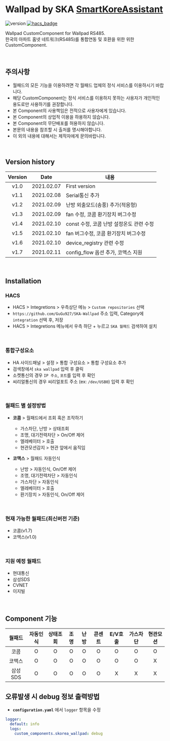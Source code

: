 # Wallpad by SKA [SmartKoreAssistant][skorea_link]

![version](https://img.shields.io/badge/version-1.1-blue)
[![hacs_badge](https://img.shields.io/badge/HACS-Custom-orange.svg)](https://github.com/custom-components/hacs)

Wallpad CustomComponent for Wallpad RS485.<br>
한국의 아파트 홈넷 네트워크(RS485)를 통합연동 및 호환을 위한 위한 CustomComponent.

<br>

## 주의사항

- 월패드의 모든 기능을 이용하려면 각 월패드 업체의 정식 서비스를 이용하시기 바랍니다.
- 해당 CustomComponent는 정식 서비스를 이용하지 못하는 사용자가 개인적인 용도로만 사용하기를 권장합니다.
- 본 Component의 사용책임은 전적으로 사용자에게 있습니다.
- 본 Component의 상업적 이용을 하용하지 않습니다.
- 본 Component의 무단배포를 허용하지 않습니다.
- 본문의 내용을 참조할 시 출처를 명시해야합니다.
- 이 외의 내용에 대해서는 제작자에게 문의바랍니다.

<br>

## Version history

| Version |    Date    | 내용                                     |
| :-----: | :--------: | ---------------------------------------- |
|  v1.0   | 2021.02.07 | First version                            |
|  v1.1   | 2021.02.08 | Serial통신 추가                          |
|  v1.2   | 2021.02.09 | 난방 외출모드(송풍) 추가(적응형)         |
|  v1.3   | 2021.02.09 | fan 수정, 코콤 환기장치 버그수정         |
|  v1.4   | 2021.02.10 | const 수정, 코콤 난방 설정온도 관련 수정 |
|  v1.5   | 2021.02.10 | fan 버그수정, 코콤 환기장치 버그수정     |
|  v1.6   | 2021.02.10 | device_registry 관련 수정                |
|  v1.7   | 2021.02.11 | config_flow 옵션 추가, 코맥스 지원       |

<br>

## Installation

### HACS

- HACS > Integretions > 우측상단 메뉴 > `Custom repositories` 선택
- `https://github.com/GuGu927/SKA-Wallpad` 주소 입력, Category에 `integration` 선택 후, 저장
- HACS > Integretions 메뉴에서 우측 하단 + 누르고 `SKA 월패드` 검색하여 설치

<br>

### 통합구성요소

- HA 사이드패널 > 설정 > 통합 구성요소 > 통합 구성요소 추가
- 검색창에서 `ska wallpad` 입력 후 클릭
- 소켓통신의 경우 `IP 주소`, `포트`를 입력 후 확인
- 씨리얼통신의 경우 씨리얼포트 주소 (ex: `/dev/USB0`) 입력 후 확인

<br>

### 월패드 별 설정방법

- **코콤** > 월패드에서 조회 혹은 조작하기

  - 가스차단, 난방 > 상태조회
  - 조명, 대기전력차단 > On/Off 제어
  - 엘레베이터 > 호출
  - 현관모션감지 > 현관 앞에서 움직임

- **코맥스** > 월패드 자동인식
  - 난방 > 자동인식, On/Off 제어
  - 조명, 대기전력차단 > 자동인식
  - 가스차단 > 자동인식
  - 엘레베이터 > 호출
  - 환기장치 > 자동인식, On/Off 제어

<br>

### 현재 가능한 월패드(최신버전 기준)

- 코콤(v1.7)
- 코맥스(v1.0)

<br>

### 지원 예정 월패드

- 현대통신
- 삼성SDS
- CVNET
- 이지빌

<br>

## Component 기능

| 월패드  | 자동인식 | 상태조회 | 조명 | 난방 | 콘센트 | E/V호출 | 가스차단 | 현관모션 |
| :-----: | :------: | :------: | :--: | :--: | :----: | :-----: | :------: | :------: |
|  코콤   |    O     |    O     |  O   |  O   |   O    |    O    |    O     |    O     |
| 코맥스  |    O     |    O     |  O   |  O   |   O    |    O    |    O     |    X     |
| 삼성SDS |    O     |    O     |  O   |  O   |   O    |    X    |    X     |    X     |

## 오류발생 시 debug 정보 출력방법

- **`configuration.yaml`** 에서 `logger` 항목을 수정<br>

```yaml
logger:
  default: info
  logs:
    custom_components.skorea_wallpad: debug
```

[skorea_link]: https://cafe.naver.com/koreassistant

